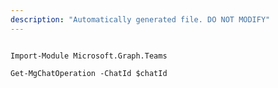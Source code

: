 ```yaml
---
description: "Automatically generated file. DO NOT MODIFY"
---
```


```powershellv1

Import-Module Microsoft.Graph.Teams

Get-MgChatOperation -ChatId $chatId

```
